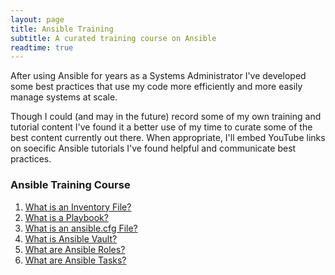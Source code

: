 ```yaml
---
layout: page
title: Ansible Training
subtitle: A curated training course on Ansible
readtime: true
---
```

After using Ansible for years as a Systems Administrator I've developed some best practices that use my code more efficiently and more easily manage systems at scale.

Though I could (and may in the future) record some of my own training and tutorial content I've found it a better use of my time to curate some of the best content currently out there. When appropriate, I'll embed YouTube links on soecific Ansible tutorials I've found helpful and communicate best practices.

### Ansible Training Course
1. [What is an Inventory File?](/pages/ansible/ansible-training/what-is-an-inventory-file)
2. [What is a Playbook?](/pages/ansible/ansible-training/what-is-a-playbook)
3. [What is an ansible.cfg File?](/pages/ansible/ansible-training/what-is-an-ansible-cfg-file)
4. [What is Ansible Vault?](/pages/ansible/ansible-training/what-is-ansible-vault)
5. [What are Ansible Roles?](/pages/ansible/ansible-training/what-are-ansible-roles)
6. [What are Ansible Tasks?](/pages/ansible/ansible-training/what-are-tasks)